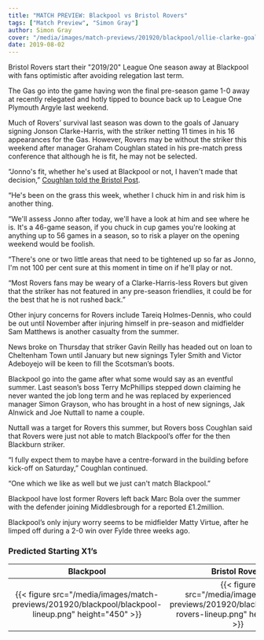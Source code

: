```yaml
---
title: "MATCH PREVIEW: Blackpool vs Bristol Rovers"
tags: ["Match Preview", "Simon Gray"]
author: Simon Gray
cover: "/media/images/match-previews/201920/blackpool/ollie-clarke-goal.jpg"
date: 2019-08-02
---
```


Bristol Rovers start their "2019/20" League One season away at Blackpool with fans optimistic after avoiding relegation last term.

The Gas go into the game having won the final pre-season game 1-0 away at recently relegated and hotly tipped to bounce back up to League One Plymouth Argyle last weekend.

  <!--more-->

Much of Rovers’ survival last season was down to the goals of January signing Jonson Clarke-Harris, with the striker netting 11 times in his 16 appearances for the Gas. However, Rovers may be without the striker this weekend after manager Graham Coughlan stated in his pre-match press conference that although he is fit, he may not be selected.

“Jonno's fit, whether he's used at Blackpool or not, I haven't made that decision,” [Coughlan told the Bristol Post](https://www.bristolpost.co.uk/sport/football/football-news/full-graham-coughlan-transcript-bristol-3161915).

 “He's been on the grass this week, whether I chuck him in and risk him is another thing.

“We'll assess Jonno after today, we'll have a look at him and see where he is. It's a 46-game season, if you chuck in cup games you're looking at anything up to 56 games in a season, so to risk a player on the opening weekend would be foolish.

“There's one or two little areas that need to be tightened up so far as Jonno, I'm not 100 per cent sure at this moment in time on if he'll play or not.

“Most Rovers fans may be weary of a Clarke-Harris-less Rovers but given that the striker has not featured in any pre-season friendlies, it could be for the best that he is not rushed back.”

Other injury concerns for Rovers include Tareiq Holmes-Dennis, who could be out until November after injuring himself in pre-season and midfielder Sam Matthews is another casualty from the summer.

News broke on Thursday that striker Gavin Reilly has headed out on loan to Cheltenham Town until January but new signings Tyler Smith and Victor Adeboyejo will be keen to fill the Scotsman’s boots.

Blackpool go into the game after what some would say as an eventful summer. Last season’s boss Terry McPhillips stepped down claiming he never wanted the job long term and he was replaced by experienced manager Simon Grayson, who has brought in a host of new signings, Jak Alnwick and Joe Nuttall to name a couple.

Nuttall was a target for Rovers this summer, but Rovers boss Coughlan said that Rovers were just not able to match Blackpool’s offer for the then Blackburn striker.

“I fully expect them to maybe have a centre-forward in the building before kick-off on Saturday,” Coughlan continued. 

“One which we like as well but we just can't match Blackpool.”

Blackpool have lost former Rovers left back Marc Bola over the summer with the defender joining Middlesbrough for a reported £1.2million.

Blackpool’s only injury worry seems to be midfielder Matty Virtue, after he limped off during a 2-0 win over Fylde three weeks ago.

### Predicted Starting X1’s

| Blackpool | Bristol Rovers |
|:---------:|:--------------:|
|{{< figure src="/media/images/match-previews/201920/blackpool/blackpool-lineup.png" height="450" >}}|{{< figure src="/media/images/match-previews/201920/blackpool/bristol-rovers-lineup.png" height="450" >}}|

<script async src="//pagead2.googlesyndication.com/pagead/js/adsbygoogle.js"></script>
<!-- GasCast Blog Ad -->
<ins class="adsbygoogle"
     style="display:block"
     data-ad-client="ca-pub-8805482732507166"
     data-ad-slot="7113725307"
     data-ad-format="auto"
     data-full-width-responsive="true"></ins>
<script>
(adsbygoogle = window.adsbygoogle || []).push({});
</script>